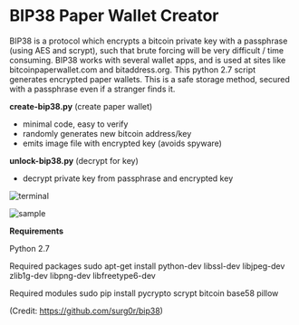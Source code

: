 # BIP38 Paper Wallet Creator

BIP38 is a protocol which encrypts a bitcoin private key with a passphrase (using AES and scrypt), such that 
brute forcing will be very difficult / time consuming. BIP38 works with several wallet apps, and is used at sites
like bitcoinpaperwallet.com and bitaddress.org. This python 2.7 script generates encrypted paper wallets.
This is a safe storage method, secured with a passphrase even if a stranger finds it.

**create-bip38.py** (create paper wallet)
- minimal code, easy to verify
- randomly generates new bitcoin address/key
- emits image file with encrypted key (avoids spyware)

**unlock-bip38.py** (decrypt for key)
- decrypt private key from passphrase and encrypted key

![terminal](https://raw.githubusercontent.com/steve-vincent/bip38/master/screens/terminal.png)

![sample](https://raw.githubusercontent.com/steve-vincent/bip38/master/screens/sample.jpg)

**Requirements**

Python 2.7

Required packages
sudo apt-get install python-dev libssl-dev libjpeg-dev zlib1g-dev libpng-dev libfreetype6-dev

Required modules
sudo pip install pycrypto scrypt bitcoin base58 pillow


(Credit: https://github.com/surg0r/bip38)
